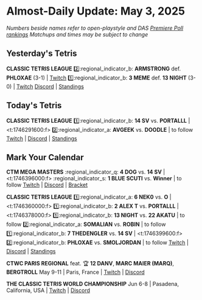 # Almost-Daily Update: May 3, 2025
*Numbers beside names refer to open-playstyle and DAS [Premiere Poll rankings](https://premierepoll.wordpress.com/)*
*Matchups and times may be subject to change*

## Yesterday's Tetris
**CLASSIC TETRIS LEAGUE**
:two::regional_indicator_b:  **ARMSTRONG** def. **PHLOXAE** (3-1)  |  [Twitch](https://www.twitch.tv/videos/2448719726?t=00h29m22s)
:one::regional_indicator_b:  **3 MEME** def. **13 NIGHT** (3-0)  |  [Twitch](https://www.twitch.tv/videos/2448719726?t=01h11m01s)
[Discord](https://tinyurl.com/classictetrisleague)  |  [Standings](https://ctlscoreboard.herokuapp.com)

## Today's Tetris
**CLASSIC TETRIS LEAGUE**
:one::regional_indicator_b:  **14 SV** vs. **PORTALLL**  |  <t:1746291600:f>
:two::regional_indicator_a:  **AVGEEK** vs. **DOODLE**  |  to follow
[Twitch](https://twitch.tv/classictetrisleague)  |  [Discord](https://tinyurl.com/classictetrisleague)  |  [Standings](https://ctlscoreboard.herokuapp.com)

## Mark Your Calendar
**CTM MEGA MASTERS**
:regional_indicator_q:  **4 DOG** vs. **14 SV**  |  <t:1746396000:f>
:regional_indicator_s:  **1 BLUE SCUTI** vs. **Winner**  |  to follow
[Twitch](https://twitch.tv/monthlytetris)  |  [Discord](https://go.ctm.gg/discord)  |  [Bracket](https://go.ctm.gg/event/ctm-april-2025/masters-event/)

**CLASSIC TETRIS LEAGUE**
:one::regional_indicator_a:  **6 NEK0** vs. **O**  |  <t:1746360000:f>
:one::regional_indicator_b:  **2 ALEX T** vs. **PORTALLL**  |  <t:1746378000:f>
:one::regional_indicator_b:  **13 NIGHT** vs. **22 AKATU**  |  to follow
:two::regional_indicator_a:  **SOMALIAN** vs. **ROBIN**  |  to follow
:one::regional_indicator_b:  **7 THEDENGLER** vs. **14 SV**  |  <t:1746399600:f>
:two::regional_indicator_b:  **PHLOXAE** vs. **SMOLJORDAN**  |  to follow
[Twitch](https://twitch.tv/classictetrisleague)  |  [Discord](https://tinyurl.com/classictetrisleague)  |  [Standings](https://ctlscoreboard.herokuapp.com)

**CTWC PARIS REGIONAL**
feat. :trophy: **12 DANV**, **MARC MAIER (MARQ)**, **BERGTROLL**
May 9-11  |  Paris, France  |  [Twitch](https://www.twitch.tv/classictetris)  |  [Discord](https://tinyurl.com/ctwcdiscord)

**THE CLASSIC TETRIS WORLD CHAMPIONSHIP**
Jun 6-8  |  Pasadena, California, USA  |  [Twitch](https://www.twitch.tv/classictetris)  |  [Discord](https://tinyurl.com/ctwcdiscord)